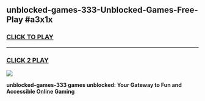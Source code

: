 
## unblocked-games-333-Unblocked-Games-Free-Play #a3x1x
<h3>
<a href="https://us.freeplayer.one?title=unblocked-games-333&ref=9M">CLICK TO PLAY</a></h3>
<hr>

<h3>
<a href="https://us.freeplayer.one?title=unblocked-games-333&ref=9M">CLICK 2 PLAY</a>
  
</h3>

<a href="https://us.freeplayer.one?title=unblocked-games-333&ref=9M"><img src="https://clearcache.store/games.png"></a>


**unblocked-games-333 games unblocked: Your Gateway to Fun and Accessible Online Gaming**
